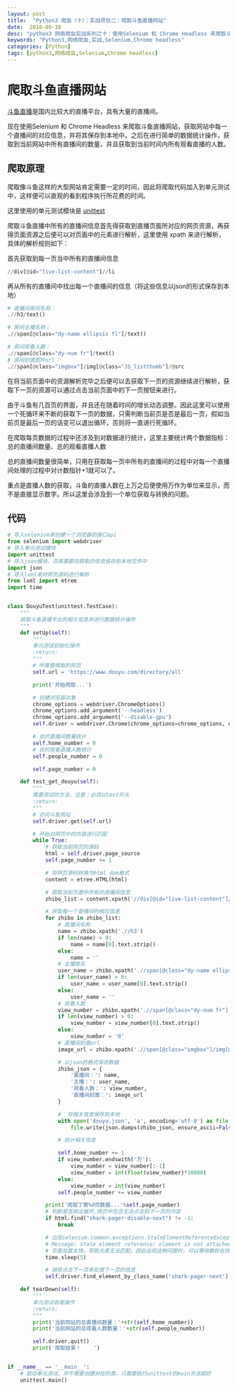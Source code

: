 ```yaml
---
layout: post
title:  "Python3 爬虫（十）：实战项目二：爬取斗鱼直播网站"
date:  2018-09-10
desc: "python3 网络爬虫实战系列之十：使用Selenium 和 Chrome Headless 来爬取斗鱼直播网站，获取每一个直播间的对应信息，将其保存到本地中。并进行简单的数据统计操作"
keywords: "Python3,网络爬虫,实战,Selenium,Chrome headless"
categories: [Python]
tags: [python3,网络爬虫,Selenium,Chrome headless]
---
```


# 爬取斗鱼直播网站

[斗鱼直播](https://www.douyu.com/directory/all)是国内比较大的直播平台，具有大量的直播间。

现在使用Selenium 和 Chrome Headless 来爬取斗鱼直播网站，获取网站中每一个直播间的对应信息，并将其保存到本地中。之后在进行简单的数据统计操作，获取到当前网站中所有直播间的数量，并且获取到当前时间内所有观看直播的人数。

## 爬取原理

爬取像斗鱼这样的大型网站肯定需要一定的时间，因此将爬取代码加入到单元测试中，这样便可以直观的看到程序执行所花费的时间。

这里使用的单元测试模块是 [unittest](https://docs.python.org/3/library/unittest.html)

爬取斗鱼直播中所有的直播间信息首先得获取到直播页面所对应的网页资源，再获得页面资源之后便可以对页面中的元素进行解析，这里使用 xpath 来进行解析，具体的解析规则如下：

首先获取到每一页当中所有的直播间信息

```python
//div[@id="live-list-content"]//li
```

再从所有的直播间中找出每一个直播间的信息（将这些信息以json的形式保存到本地）

```python
# 直播间房间名称：
.//h3/text()

# 房间主播名称：
.//span[@class="dy-name ellipsis fl"]/text()

# 房间观看人数：
.//span[@class="dy-num fr"]/text()
# 房间封面图片url：
.//span[@class="imgbox"]/img[@class="JS_listthumb"]/@src
```

在将当前页面中的资源解析完毕之后便可以去获取下一页的资源继续进行解析，获取下一页的资源可以通过点击当前页面中的下一页按钮来进行。

由于斗鱼有几百页的界面，并且还在随着时间的增长动态调整。因此这里可以使用一个死循环来不断的获取下一页的数据，只需判断当前页是否是最后一页，假如当前页是最后一页的话变可以退出循环，否则将一直进行死循环。

在爬取每页数据的过程中还涉及到对数据进行统计，这里主要统计两个数据指标：总的直播间数量、总的观看直播人数

总的直播间数量很简单，只用在获取每一页中所有的直播间的过程中对每一个直播间处理的过程中对计数指针+1就可以了。

重点是直播人数的获取，斗鱼的直播人数在上万之后便使用万作为单位来显示，而不是直接显示数字。所以这里会涉及到一个单位获取与转换的问题。

## 代码

```python
# 导入selenium来创建一个浏览器的接口api
from selenium import webdriver
# 导入单元测试模块
import unittest
# 导入json模块，将来需要将获取的信息保存到本地文件中
import json
# 导入lxml来对网页源码进行解析
from lxml import etree
import time


class DouyuTest(unittest.TestCase):
    """
    获取斗鱼直播平台的相关信息并进行数据统计操作
    """
    def setUp(self):
        """
        单元测试初始化操作
        :return:
        """
        # 所需要爬取的网页
        self.url = 'https://www.douyu.com/directory/all'

        print('开始爬取...')

        # 创建浏览器对象
        chrome_options = webdriver.ChromeOptions()
        chrome_options.add_argument('--headless')
        chrome_options.add_argument('--disable-gpu')
        self.driver = webdriver.Chrome(chrome_options=chrome_options, executable_path='/home/wx/application/chromedriver')

        # 总的直播间数量统计
        self.home_number = 0
        # 总的观看直播人数统计
        self.people_number = 0

        self.page_number = 0

    def test_get_douyu(self):
        """
        需要测试的方法，注意：必须以test开头
        :return:
        """
        # 访问斗鱼网站
        self.driver.get(self.url)

        # 开始对网页中的内容进行匹配
        while True:
            # 获取当前网页的源码
            html = self.driver.page_source
            self.page_number += 1

            # 将网页源码转换为html dom格式
            content = etree.HTML(html)

            # 获取当前页面中所有的直播间信息
            zhibo_list = content.xpath('//div[@id="live-list-content"]//li')

            # 获取每一个直播间的相应信息
            for zhibo in zhibo_list:
                # 直播间名称
                name = zhibo.xpath('.//h3')
                if len(name) > 0:
                    name = name[0].text.strip()
                else:
                    name = ''
                # 主播姓名
                user_name = zhibo.xpath('.//span[@class="dy-name ellipsis fl"]')
                if len(user_name) > 0:
                    user_name = user_name[0].text.strip()
                else:
                    user_name = ''
                # 观看人数
                view_number = zhibo.xpath('.//span[@class="dy-num fr"]')
                if len(view_number) > 0:
                    view_number = view_number[0].text.strip()
                else:
                    view_number = '0'
                # 直播间封面url
                image_url = zhibo.xpath('.//span[@class="imgbox"]/img[@class="JS_listthumb"]/@src')[0].strip()

                # 以json的格式保存数据
                zhibo_json = {
                    '直播间：': name,
                    '主播：': user_name,
                    '观看人数：': view_number,
                    '直播间封面：': image_url
                }

                #  将相关信息保存到本地
                with open('douyu.json', 'a', encoding='utf-8') as file:
                    file.write(json.dumps(zhibo_json, ensure_ascii=False)+'\n')

                # 统计相关信息

                self.home_number += 1
                if view_number.endswith('万'):
                    view_number = view_number[:-1]
                    view_number = int(float(view_number)*10000)
                else:
                    view_number = int(view_number)
                self.people_number += view_number

            print('爬取了第%d页数据...'%self.page_number)
            # 判断是否跳出循环,网页中包含无法点击到下一页的内容
            if html.find("shark-pager-disable-next") != -1:
                break

            # 出现selenium.common.exceptions.StaleElementReferenceException:
            # Message: stale element reference: element is not attached to the page document
            # 页面加载太快，导致元素无法匹配，因此出现这种问题时，可以等待数秒在执行
            time.sleep(5)

            # 继续点击下一页来处理下一页的信息
            self.driver.find_element_by_class_name('shark-pager-next').click()

    def tearDown(self):
        """
        单元测试收尾操作
        :return:
        """
        print('当前网站的总直播间数量：'+str(self.home_number))
        print('当前网站的总观看人数数量：'+str(self.people_number))

        self.driver.quit()
        print('爬取结束！    ')


if __name__ == '__main__':
    # 启动单元测试，并不需要创建对应的类，只需要执行unittest的main方法就好
    unittest.main()
```